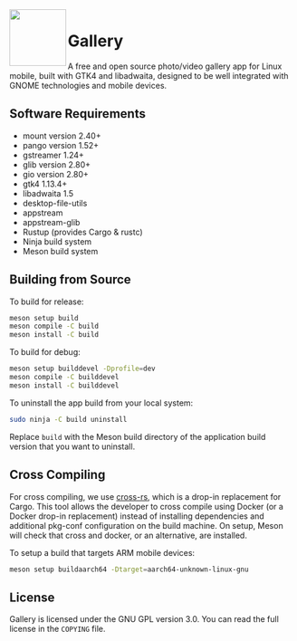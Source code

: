 <img src="https://gitlab.gnome.org/maxrdz/gallery/-/raw/master/data/icons/com.maxrdz.Gallery.png" align="left" width="100em"/>

# Gallery

A free and open source photo/video gallery app for Linux mobile,
built with GTK4 and libadwaita, designed to be well integrated
with GNOME technologies and mobile devices.

## Software Requirements

- mount version 2.40+
- pango version 1.52+
- gstreamer 1.24+
- glib version 2.80+
- gio version 2.80+
- gtk4 1.13.4+
- libadwaita 1.5
- desktop-file-utils
- appstream
- appstream-glib
- Rustup (provides Cargo & rustc)
- Ninja build system
- Meson build system

## Building from Source

To build for release:

```sh
meson setup build
meson compile -C build
meson install -C build
```

To build for debug:

```sh
meson setup builddevel -Dprofile=dev
meson compile -C builddevel
meson install -C builddevel
```

To uninstall the app build from your local system:
```sh
sudo ninja -C build uninstall
```
Replace `build` with the Meson build directory of the
application build version that you want to uninstall.

## Cross Compiling

For cross compiling, we use
[cross-rs](https://github.com/cross-rs/cross), which is a
drop-in replacement for Cargo. This tool allows the developer
to cross compile using Docker (or a Docker drop-in replacement)
instead of installing dependencies and additional pkg-conf
configuration on the build machine. On setup, Meson will check
that cross and docker, or an alternative, are installed.

To setup a build that targets ARM mobile devices:

```sh
meson setup buildaarch64 -Dtarget=aarch64-unknown-linux-gnu
```

## License

Gallery is licensed under the GNU GPL version 3.0.
You can read the full license in the `COPYING` file.
